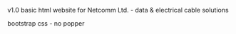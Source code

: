 v1.0 basic html website for Netcomm Ltd. - data & electrical cable solutions

bootstrap css - no popper